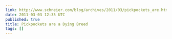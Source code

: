 ```yaml
---
link: http://www.schneier.com/blog/archives/2011/03/pickpockets_are.html
date: 2011-03-03 12:35 UTC
published: true
title: Pickpockets are a Dying Breed
tags: []
---
```



